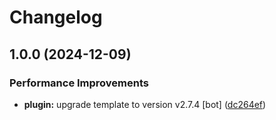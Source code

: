# Changelog

## 1.0.0 (2024-12-09)


### Performance Improvements

* **plugin:** upgrade template to version v2.7.4 [bot] ([dc264ef](https://github.com/kc-workspace/asdf-chezmoi/commit/dc264ef751c01d7f78f7f69c0d66289e9be8635a))
